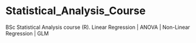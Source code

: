 # Statistical_Analysis_Course
BSc Statistical Analysis course (R). 
Linear Regression | ANOVA | Non-Linear Regression | GLM
